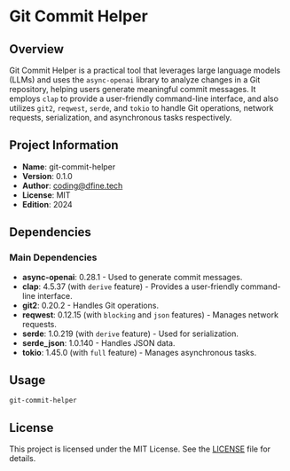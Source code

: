 # Git Commit Helper

## Overview
Git Commit Helper is a practical tool that leverages large language models (LLMs) and uses the `async-openai` library to analyze changes in a Git repository, helping users generate meaningful commit messages. It employs `clap` to provide a user-friendly command-line interface, and also utilizes `git2`, `reqwest`, `serde`, and `tokio` to handle Git operations, network requests, serialization, and asynchronous tasks respectively.

## Project Information
- **Name**: git-commit-helper
- **Version**: 0.1.0
- **Author**: coding@dfine.tech
- **License**: MIT
- **Edition**: 2024

## Dependencies
### Main Dependencies
- **async-openai**: 0.28.1 - Used to generate commit messages.
- **clap**: 4.5.37 (with `derive` feature) - Provides a user-friendly command-line interface.
- **git2**: 0.20.2 - Handles Git operations.
- **reqwest**: 0.12.15 (with `blocking` and `json` features) - Manages network requests.
- **serde**: 1.0.219 (with `derive` feature) - Used for serialization.
- **serde_json**: 1.0.140 - Handles JSON data.
- **tokio**: 1.45.0 (with `full` feature) - Manages asynchronous tasks.

## Usage
```
git-commit-helper
```


## License
This project is licensed under the MIT License. See the [LICENSE](LICENSE) file for details.
